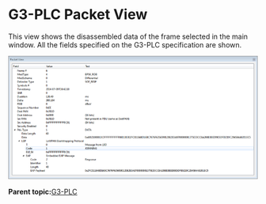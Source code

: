# G3-PLC Packet View

This view shows the disassembled data of the frame selected in the main window. All the fields specified on the G3-PLC specification are shown.

![](GUID-50A7A6A3-7C03-4C92-B82C-8F81E01237F6-low.png "Packet View Window Showing a Data PDU Containing a LoWPAN Bootstrapping Protocol Message")

**Parent topic:**[G3-PLC](GUID-AEF828B2-7BEE-47DA-84FC-8959348255B2.md)

